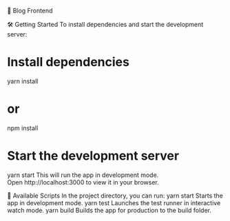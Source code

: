 🚀 Blog Frontend

🛠️ Getting Started
To install dependencies and start the development server:
# Install dependencies
yarn install
# or
npm install
# Start the development server
yarn start
This will run the app in development mode.<br>
Open http://localhost:3000 to view it in your browser.

📜 Available Scripts
In the project directory, you can run:
yarn start
Starts the app in development mode.
yarn test
Launches the test runner in interactive watch mode.
yarn build
Builds the app for production to the build folder.
